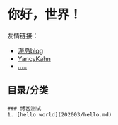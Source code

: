 # 你好，世界！

友情链接：
* [海岛blog](https://blog.csdn.net/tigerisland45)
* [YancyKahn](https://blog.csdn.net/qq_37753409)
* [.....]()

## 目录/分类
    ### 博客测试
    1. [hello world](202003/hello.md)


